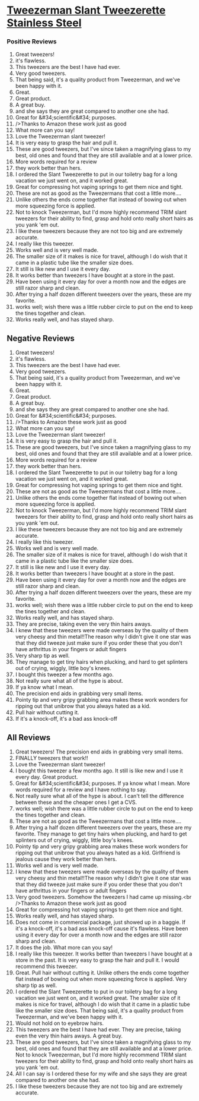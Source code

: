 # [Tweezerman Slant Tweezerette Stainless Steel](https://products.checkmycream.com/products/Tweezerman-Slant-Tweezerette-Stainless-Steel.html)

### Positive Reviews

<ol>
      <li>Great tweezers!</li>
      <li>it&#x27;s flawless.</li>
      <li>This tweezers are the best I have had ever.</li>
      <li>Very good tweezers.  </li>
      <li>That being said, it&#x27;s a quality product from Tweezerman, and we&#x27;ve been happy with it.</li>
      <li>Great.</li>
      <li>Great product.</li>
      <li>A great buy.</li>
      <li>and she says they are great compared to another one she had.</li>
      <li>Great for &amp;#34;scientific&amp;#34; purposes.</li>
      <li>/&gt;Thanks to Amazon these work just as good</li>
      <li>What more can you say!</li>
      <li>Love the Tweezerman slant tweezer!</li>
      <li>It is very easy to grasp the hair and pull it.  </li>
      <li>These are good tweezers, but I&#x27;ve since taken a magnifying glass to my best, old ones and found that they are still available and at a lower price.  </li>
      <li>More words required for a review</li>
      <li>they work better than hers.</li>
      <li>I ordered the Slant Tweezerette to put in our toiletry bag for a long vacation we just went on, and it worked great.  </li>
      <li>Great for compressing hot vaping springs to get them nice and tight.</li>
      <li>These are not as good as the Tweezermans that cost a little more....</li>
      <li>Unlike others the ends come together flat instead of bowing out when more squeezing force is applied.</li>
      <li>Not to knock Tweezerman, but I&#x27;d more highly recommend TRIM slant tweezers for their ability to find, grasp and hold onto really short hairs as you yank &#x27;em out.</li>
      <li>I like these tweezers because they are not too big and are extremely accurate.</li>
      <li>I really like this tweezer.  </li>
      <li>Works well and is very well made.</li>
      <li>The smaller size of it makes is nice for travel, although I do wish that it came in a plastic tube like the smaller size does.  </li>
      <li>It still is like new and I use it every day.</li>
      <li>It works better than tweezers I have bought at a store in the past.  </li>
      <li>Have been using it every day for over a month now and the edges are still razor sharp and  clean.</li>
      <li>After trying a half dozen different tweezers over the years, these are my favorite.</li>
      <li>works well; wish there was a little rubber circle to put on the end to keep the tines together and clean.</li>
      <li>Works really well, and has stayed sharp.</li>
</ol>


<h2>Negative Reviews</h2>
<ol>
<li> Great tweezers!</li>
<li> it&#x27;s flawless.</li>
<li> This tweezers are the best I have had ever.</li>
<li> Very good tweezers.  </li>
<li> That being said, it&#x27;s a quality product from Tweezerman, and we&#x27;ve been happy with it.</li>
<li> Great.</li>
<li> Great product.</li>
<li> A great buy.</li>
<li> and she says they are great compared to another one she had.</li>
<li> Great for &amp;#34;scientific&amp;#34; purposes.</li>
<li> /&gt;Thanks to Amazon these work just as good</li>
<li> What more can you say!</li>
<li> Love the Tweezerman slant tweezer!</li>
<li> It is very easy to grasp the hair and pull it.  </li>
<li> These are good tweezers, but I&#x27;ve since taken a magnifying glass to my best, old ones and found that they are still available and at a lower price.  </li>
<li> More words required for a review</li>
<li> they work better than hers.</li>
<li> I ordered the Slant Tweezerette to put in our toiletry bag for a long vacation we just went on, and it worked great.  </li>
<li> Great for compressing hot vaping springs to get them nice and tight.</li>
<li> These are not as good as the Tweezermans that cost a little more....</li>
<li> Unlike others the ends come together flat instead of bowing out when more squeezing force is applied.</li>
<li> Not to knock Tweezerman, but I&#x27;d more highly recommend TRIM slant tweezers for their ability to find, grasp and hold onto really short hairs as you yank &#x27;em out.</li>
<li> I like these tweezers because they are not too big and are extremely accurate.</li>
<li> I really like this tweezer.  </li>
<li> Works well and is very well made.</li>
<li> The smaller size of it makes is nice for travel, although I do wish that it came in a plastic tube like the smaller size does.  </li>
<li> It still is like new and I use it every day.</li>
<li> It works better than tweezers I have bought at a store in the past.  </li>
<li> Have been using it every day for over a month now and the edges are still razor sharp and  clean.</li>
<li> After trying a half dozen different tweezers over the years, these are my favorite.</li>
<li> works well; wish there was a little rubber circle to put on the end to keep the tines together and clean.</li>
<li> Works really well, and has stayed sharp.</li>
<li> They are precise, taking even the very thin hairs aways.</li>
<li> I knew that these tweezers were made overseas by the quality of them very cheesy and thin metal!!The reason why I didn&#x27;t give it one star was that they did tweeze just make sure if you order these that you don&#x27;t have arthrittus in your fingers or adult fingers</li>
<li> Very sharp tip as well.</li>
<li> They manage to get tiny hairs when plucking, and hard to get splinters out of crying, wiggly, little boy&#x27;s knees.</li>
<li> I bought this tweezer a few months ago.</li>
<li> Not really sure what all of the hype is about.  </li>
<li> If ya know what I mean.</li>
<li> The precision end aids in grabbing very small items.</li>
<li> Pointy tip and very gripy grabbing area makes these work wonders for ripping out that unibrow that you always hated as a kid.</li>
<li> Pull hair without cutting it.</li>
<li> If it&#x27;s a knock-off, it&#x27;s a bad ass knock-off</li>
</ol>

<h2>All Reviews</h2>

<ol>
    <li> Great tweezers! The precision end aids in grabbing very small items.</li>
    <li> FINALLY tweezers that work!!</li>
    <li> Love the Tweezerman slant tweezer!</li>
    <li> I bought this tweezer a few months ago. It still is like new and I use it every day. Great product.</li>
    <li> Great for &amp;#34;scientific&amp;#34; purposes. If ya know what I mean. More words required for a review and I have nothing to say.</li>
    <li> Not really sure what all of the hype is about.  I can&#x27;t tell the difference between these and the cheaper ones I get a CVS.</li>
    <li> works well; wish there was a little rubber circle to put on the end to keep the tines together and clean.</li>
    <li> These are not as good as the Tweezermans that cost a little more....</li>
    <li> After trying a half dozen different tweezers over the years, these are my favorite. They manage to get tiny hairs when plucking, and hard to get splinters out of crying, wiggly, little boy&#x27;s knees.</li>
    <li> Pointy tip and very gripy grabbing area makes these work wonders for ripping out that unibrow that you always hated as a kid. Girlfriend is jealous cause they work better than hers.</li>
    <li> Works well and is very well made.</li>
    <li> I knew that these tweezers were made overseas by the quality of them very cheesy and thin metal!!The reason why I didn&#x27;t give it one star was that they did tweeze just make sure if you order these that you don&#x27;t have arthrittus in your fingers or adult fingers</li>
    <li> Very good tweezers.  Somehow the tweezers I had came up missing.&lt;br /&gt;Thanks to Amazon these work just as good</li>
    <li> Great for compressing hot vaping springs to get them nice and tight.</li>
    <li> Works really well, and has stayed sharp.</li>
    <li> Does not come in commercial package, just showed up in a baggie. If it&#x27;s a knock-off, it&#x27;s a bad ass knock-off cause it&#x27;s flawless. Have been using it every day for over a month now and the edges are still razor sharp and  clean.</li>
    <li> It does the job.  What more can you say!</li>
    <li> I really like this tweezer.  It works better than tweezers I have bought at a store in the past.  It is very easy to grasp the hair and pull it.  I would recommend this tweezer.</li>
    <li> Great. Pull hair without cutting it. Unlike others the ends come together flat instead of bowing out when more squeezing force is applied. Very sharp tip as well.</li>
    <li> I ordered the Slant Tweezerette to put in our toiletry bag for a long vacation we just went on, and it worked great.  The smaller size of it makes is nice for travel, although I do wish that it came in a plastic tube like the smaller size does.  That being said, it&#x27;s a quality product from Tweezerman, and we&#x27;ve been happy with it.</li>
    <li> Would not hold on to eyebrow hairs.</li>
    <li> This tweezers are the best I have had ever. They are precise, taking even the very thin hairs aways. A great buy.</li>
    <li> These are good tweezers, but I&#x27;ve since taken a magnifying glass to my best, old ones and found that they are still available and at a lower price.  Not to knock Tweezerman, but I&#x27;d more highly recommend TRIM slant tweezers for their ability to find, grasp and hold onto really short hairs as you yank &#x27;em out.</li>
    <li> All I can say is I ordered these for my wife and she says they are great compared to another one she had.</li>
    <li> I like these tweezers because they are not too big and are extremely accurate.</li>
</ol>




